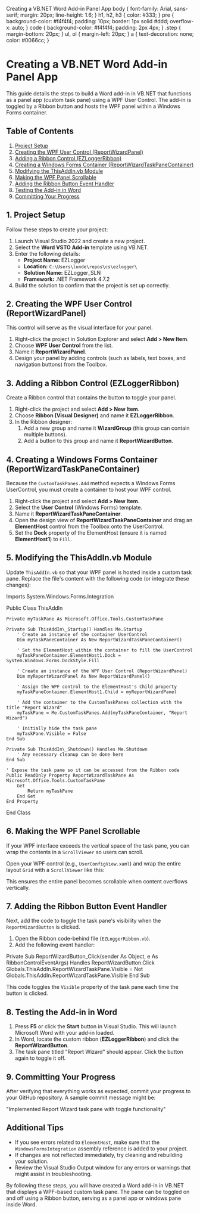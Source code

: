 Creating a VB.NET Word Add-in Panel App body { font-family: Arial, sans-serif; margin: 20px; line-height: 1.6; } h1, h2, h3 { color: #333; } pre { background-color: #f4f4f4; padding: 10px; border: 1px solid #ddd; overflow-x: auto; } code { background-color: #f4f4f4; padding: 2px 4px; } .step { margin-bottom: 20px; } ul, ol { margin-left: 20px; } a { text-decoration: none; color: #0066cc; }

Creating a VB.NET Word Add-in Panel App
=======================================

This guide details the steps to build a Word add-in in VB.NET that functions as a panel app (custom task pane) using a WPF User Control. The add-in is toggled by a Ribbon button and hosts the WPF panel within a Windows Forms container.

Table of Contents
-----------------

1.  [Project Setup](#project-setup)
2.  [Creating the WPF User Control (ReportWizardPanel)](#wpf-control)
3.  [Adding a Ribbon Control (EZLoggerRibbon)](#ribbon-control)
4.  [Creating a Windows Forms Container (ReportWizardTaskPaneContainer)](#taskpane-container)
5.  [Modifying the ThisAddIn.vb Module](#addin-code)
6.  [Making the WPF Panel Scrollable](#adding-scrollviewer)
7.  [Adding the Ribbon Button Event Handler](#ribbon-event)
8.  [Testing the Add-in in Word](#testing)
9.  [Committing Your Progress](#commit)

1\. Project Setup
-----------------

Follow these steps to create your project:

1.  Launch Visual Studio 2022 and create a new project.
2.  Select the **Word VSTO Add-in** template using VB.NET.
3.  Enter the following details:
    *   **Project Name:** EZLogger
    *   **Location:** `C:\Users\lunde\repos\cs\ezlogger\`
    *   **Solution Name:** EZLogger\_SLN
    *   **Framework:** .NET Framework 4.7.2
4.  Build the solution to confirm that the project is set up correctly.

2\. Creating the WPF User Control (ReportWizardPanel)
-----------------------------------------------------

This control will serve as the visual interface for your panel.

1.  Right-click the project in Solution Explorer and select **Add > New Item**.
2.  Choose **WPF User Control** from the list.
3.  Name it **ReportWizardPanel**.
4.  Design your panel by adding controls (such as labels, text boxes, and navigation buttons) from the Toolbox.

3\. Adding a Ribbon Control (EZLoggerRibbon)
--------------------------------------------

Create a Ribbon control that contains the button to toggle your panel.

1.  Right-click the project and select **Add > New Item**.
2.  Choose **Ribbon (Visual Designer)** and name it **EZLoggerRibbon**.
3.  In the Ribbon designer:
    1.  Add a new group and name it **WizardGroup** (this group can contain multiple buttons).
    2.  Add a button to this group and name it **ReportWizardButton**.

4\. Creating a Windows Forms Container (ReportWizardTaskPaneContainer)
----------------------------------------------------------------------

Because the `CustomTaskPanes.Add` method expects a Windows Forms UserControl, you must create a container to host your WPF control.

1.  Right-click the project and select **Add > New Item**.
2.  Select the **User Control** (Windows Forms) template.
3.  Name it **ReportWizardTaskPaneContainer**.
4.  Open the design view of **ReportWizardTaskPaneContainer** and drag an **ElementHost** control from the Toolbox onto the UserControl.
5.  Set the **Dock** property of the ElementHost (ensure it is named **ElementHost1**) to `Fill`.

5\. Modifying the ThisAddIn.vb Module
-------------------------------------

Update `ThisAddIn.vb` so that your WPF panel is hosted inside a custom task pane. Replace the file's content with the following code (or integrate these changes):

Imports System.Windows.Forms.Integration

Public Class ThisAddIn

    Private myTaskPane As Microsoft.Office.Tools.CustomTaskPane

    Private Sub ThisAddIn\_Startup() Handles Me.Startup
        ' Create an instance of the container UserControl
        Dim myTaskPaneContainer As New ReportWizardTaskPaneContainer()

        ' Set the ElementHost within the container to fill the UserControl
        myTaskPaneContainer.ElementHost1.Dock = System.Windows.Forms.DockStyle.Fill

        ' Create an instance of the WPF User Control (ReportWizardPanel)
        Dim myReportWizardPanel As New ReportWizardPanel()

        ' Assign the WPF control to the ElementHost's Child property
        myTaskPaneContainer.ElementHost1.Child = myReportWizardPanel

        ' Add the container to the CustomTaskPanes collection with the title "Report Wizard"
        myTaskPane = Me.CustomTaskPanes.Add(myTaskPaneContainer, "Report Wizard")

        ' Initially hide the task pane
        myTaskPane.Visible = False
    End Sub

    Private Sub ThisAddIn\_Shutdown() Handles Me.Shutdown
        ' Any necessary cleanup can be done here
    End Sub

    ' Expose the task pane so it can be accessed from the Ribbon code
    Public ReadOnly Property ReportWizardTaskPane As Microsoft.Office.Tools.CustomTaskPane
        Get
            Return myTaskPane
        End Get
    End Property
End Class


6\. Making the WPF Panel Scrollable
-----------------------------------

If your WPF interface exceeds the vertical space of the task pane, you can wrap the contents in a `ScrollViewer` so users can scroll.

Open your WPF control (e.g., `UserConfigView.xaml`) and wrap the entire layout `Grid` with a `ScrollViewer` like this:

This ensures the entire panel becomes scrollable when content overflows vertically.

7\. Adding the Ribbon Button Event Handler
------------------------------------------

Next, add the code to toggle the task pane's visibility when the `ReportWizardButton` is clicked.

1.  Open the Ribbon code-behind file (`EZLoggerRibbon.vb`).
2.  Add the following event handler:

Private Sub ReportWizardButton\_Click(sender As Object, e As RibbonControlEventArgs) Handles ReportWizardButton.Click
    Globals.ThisAddIn.ReportWizardTaskPane.Visible = Not Globals.ThisAddIn.ReportWizardTaskPane.Visible
End Sub


This code toggles the `Visible` property of the task pane each time the button is clicked.

8\. Testing the Add-in in Word
------------------------------

1.  Press **F5** or click the **Start** button in Visual Studio. This will launch Microsoft Word with your add-in loaded.
2.  In Word, locate the custom ribbon (**EZLoggerRibbon**) and click the **ReportWizardButton**.
3.  The task pane titled "Report Wizard" should appear. Click the button again to toggle it off.

9\. Committing Your Progress
----------------------------

After verifying that everything works as expected, commit your progress to your GitHub repository. A sample commit message might be:

"Implemented Report Wizard task pane with toggle functionality"


Additional Tips
---------------

*   If you see errors related to `ElementHost`, make sure that the `WindowsFormsIntegration` assembly reference is added to your project.
*   If changes are not reflected immediately, try cleaning and rebuilding your solution.
*   Review the Visual Studio Output window for any errors or warnings that might assist in troubleshooting.

By following these steps, you will have created a Word add-in in VB.NET that displays a WPF-based custom task pane. The pane can be toggled on and off using a Ribbon button, serving as a panel app or windows pane inside Word.